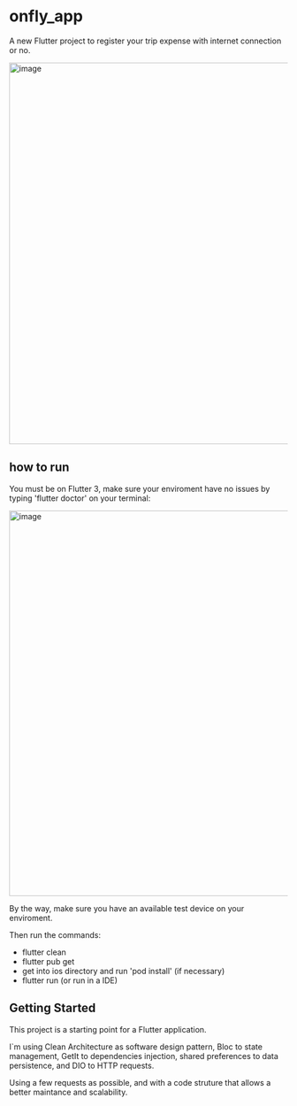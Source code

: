 # onfly_app

A new Flutter project to register your trip expense with internet connection or no.

<img width="690" alt="image" src="https://github.com/MojoMiojo/onfly_app/assets/42383407/696c1616-1501-491e-b83a-36f1b5f2c5fd">

## how to run

You must be on Flutter 3, make sure your enviroment have no issues by typing 'flutter doctor' on your terminal:

<img width="697" alt="image" src="https://github.com/MojoMiojo/onfly_app/assets/42383407/564b3dad-fc69-4ee9-98b4-9f4a5dc223c4">

By the way, make sure you have an available test device on your enviroment.

Then run the commands:
- flutter clean
- flutter pub get
- get into ios directory and run 'pod install' (if necessary)
- flutter run (or run in a IDE)

## Getting Started

This project is a starting point for a Flutter application.

I`m using Clean Architecture as software design pattern, Bloc<Cubit> to state management, GetIt to dependencies injection, shared preferences to data persistence, and DIO to HTTP requests.

Using a few requests as possible, and with a code struture that allows a better maintance and scalability.
